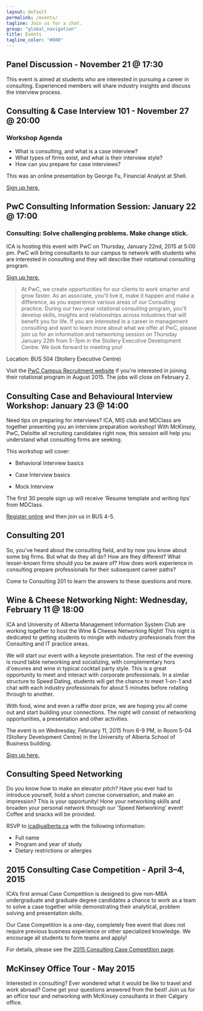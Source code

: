 ```yaml
---
layout: default
permalink: /events/
tagline: Join us for a chat.
group: "global_navigation"
title: Events
tagline_color: "#800"
---
```


## Panel Discussion - November 21 @ 17:30

This event is aimed at students who are interested in pursuing a career in consulting. Experienced members will share industry insights and discuss the interview process.

## Consulting & Case Interview 101 - November 27 @ 20:00

### Workshop Agenda

- What is consulting, and what is a case interview?
- What types of firms exist, and what is their interview style? 
- How can you prepare for case interviews?

This was an online presentation by George Fu, Financial Analyst at Shell.

[Sign up here.](http://goo.gl/forms/ZyhVaxpQnh)

## PwC Consulting Information Session: January 22 @ 17:00

### Consulting: Solve challenging problems. Make change stick.

ICA is hosting this event with PwC on Thursday, January 22nd, 2015 at 5:00 pm. PwC will bring consultants to our campus to network with students who are interested in consulting and they will describe their rotational consulting program.

[Sign up here.](https://docs.google.com/forms/d/1e7392sgLzgins5VxVa1JvcX7fMV3txekN2AH7nucuz0/viewform)

> At PwC, we create opportunities for our clients to work smarter and grow faster. As an associate, you'll live it, make it happen and make a difference, as you experience various areas of our Consulting practice. During our two-year rotational consulting program, you'll develop skills, insights and relationships across industries that will benefit you for life. If you are interested in a career in management consulting and want to learn more about what we offer at PwC, please join us for an information and networking session on Thursday January 22th from 5-7pm in the Stollery Executive Development Centre. We look forward to meeting you!

Location: BUS 504 (Stollery Executive Centre)
 
Visit the [PwC Campus Recruitment website](http://www.pwc.com/ca/en/campus-recruiting/application-process/index.jhtml) if you're interested in joining their rotational program in August 2015. The jobs will close on February 2. 

## Consulting Case and Behavioural Interview Workshop: January 23 @ 14:00

Need tips on preparing for interviews? ICA, MIS club and MDClass are together presenting you an interview preparation workshop! With McKinsey, PwC, Deloitte all recruiting candidates right now, this session will help you understand what consulting firms are seeking.

This workshop will cover:

- Behavioral Interview basics

- Case Interview basics

- Mock Interview 

The first 30 people sign up will receive 'Resume template and writing tips' from MDClass.

[Register online](https://docs.google.com/forms/d/1PnNA3ri4lq0KT8mkGPJBz4Ewher7EPaBCW5hhsJ0_0M/viewform) and then join us in BUS 4-5.

## Consulting 201

So, you've heard about the consulting field, and by now you know about some big firms. But what do they all do? How are they different? What lesser-known firms should you be aware of? How does work experience in consulting prepare professionals for their subsequent career paths?

Come to Consulting 201 to learn the answers to these questions and more.

## Wine & Cheese Networking Night: Wednesday, February 11 @ 18:00

ICA and University of Alberta Management Information System Club are working together to host the Wine & Cheese Networking Night!  This night is dedicated to getting students to mingle with industry professionals from the Consulting and IT practice areas.

We will start our event with a keynote presentation. The rest of the evening is round table networking and socializing, with complementary hors d'oeuvres and wine in typical cocktail party style. This is a great opportunity to meet and interact with corporate professionals. In a similar structure to Speed Dating, students will get the chance to meet 1-on-1 and chat with each industry professionals for about 5 minutes before rotating through to another. 

With food, wine and even a raffle door prize, we are hoping you all come out and start building your connections. The night will consist of networking opportunities, a presentation and other activities.

The event is on Wednesday, February 11, 2015 from 6-9 PM, in Room 5-04 (Stollery Development Centre) in the University of Alberta School of Business building.

[Sign up here.](http://goo.gl/forms/KE2fkLrnvX)
 
## Consulting Speed Networking

Do you know how to make an elevator pitch? Have you ever had to introduce yourself, hold a short concise conversation, and make an impression? This is your opportunity! Hone your networking skills and broaden your personal network through our 'Speed Networking' event! Coffee and snacks will be provided.

RSVP to [ica@ualberta.ca](mailto:ica@ualberta.ca) with the following information:

- Full name
- Program and year of study
- Dietary restrictions or allergies

## 2015 Consulting Case Competition - April 3–4, 2015

ICA’s first annual Case Competition is designed to give non-MBA undergraduate and graduate degree candidates a chance to work as a team to solve a case together while demonstrating their analytical, problem solving and presentation skills.

Our Case Competition is a one-day, completely free event that does not require previous business experience or other specialized knowledge. We encourage all students to form teams and apply! 

For details, please see the [2015 Consulting Case Competition page](/case-competition/).

## McKinsey Office Tour - May 2015

Interested in consulting? Ever wondered what it would be like to travel and work abroad? Come get your questions answered from the best! Join us for an office tour and networking with McKinsey consultants in their Calgary office.
